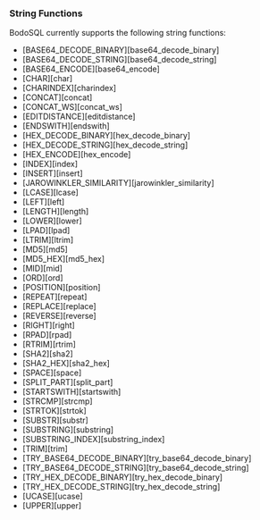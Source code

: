 ###  String Functions

BodoSQL currently supports the following string functions:

- [BASE64_DECODE_BINARY][base64_decode_binary]
- [BASE64_DECODE_STRING][base64_decode_string]
- [BASE64_ENCODE][base64_encode]
- [CHAR][char]
- [CHARINDEX][charindex]
- [CONCAT][concat]
- [CONCAT_WS][concat_ws]
- [EDITDISTANCE][editdistance]
- [ENDSWITH][endswith]
- [HEX_DECODE_BINARY][hex_decode_binary]
- [HEX_DECODE_STRING][hex_decode_string]
- [HEX_ENCODE][hex_encode]
- [INDEX][index]
- [INSERT][insert]
- [JAROWINKLER_SIMILARITY][jarowinkler_similarity]
- [LCASE][lcase]
- [LEFT][left]
- [LENGTH][length]
- [LOWER][lower]
- [LPAD][lpad]
- [LTRIM][ltrim]
- [MD5][md5]
- [MD5_HEX][md5_hex]
- [MID][mid]
- [ORD][ord]
- [POSITION][position]
- [REPEAT][repeat]
- [REPLACE][replace]
- [REVERSE][reverse]
- [RIGHT][right]
- [RPAD][rpad]
- [RTRIM][rtrim]
- [SHA2][sha2]
- [SHA2_HEX][sha2_hex]
- [SPACE][space]
- [SPLIT_PART][split_part]
- [STARTSWITH][startswith]
- [STRCMP][strcmp]
- [STRTOK][strtok]
- [SUBSTR][substr]
- [SUBSTRING][substring]
- [SUBSTRING_INDEX][substring_index]
- [TRIM][trim]
- [TRY_BASE64_DECODE_BINARY][try_base64_decode_binary]
- [TRY_BASE64_DECODE_STRING][try_base64_decode_string]
- [TRY_HEX_DECODE_BINARY][try_hex_decode_binary]
- [TRY_HEX_DECODE_STRING][try_hex_decode_string]
- [UCASE][ucase]
- [UPPER][upper]
